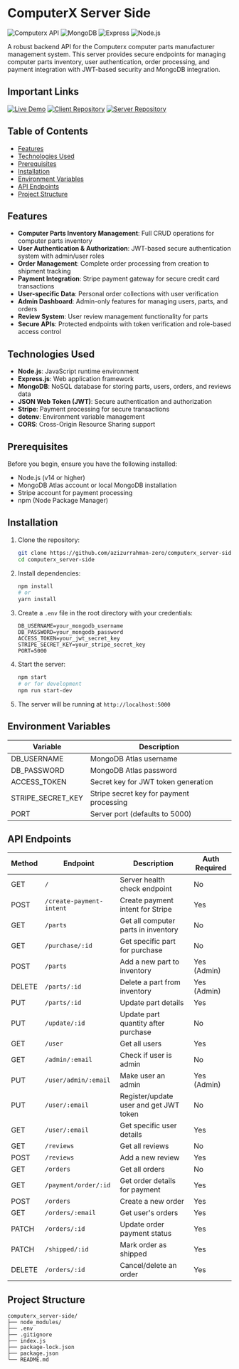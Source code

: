 # ComputerX Server Side

![Computerx API](https://img.shields.io/badge/Computerx-API-blue)
![MongoDB](https://img.shields.io/badge/MongoDB-4.4+-green)
![Express](https://img.shields.io/badge/Express-4.18+-orange)
![Node.js](https://img.shields.io/badge/Node.js-14+-brightgreen)

A robust backend API for the Computerx computer parts manufacturer management system. This server provides secure endpoints for managing computer parts inventory, user authentication, order processing, and payment integration with JWT-based security and MongoDB integration.

## Important Links

[![Live Demo](https://img.shields.io/badge/Live_Demo-Visit_Site-2ea44f?style=for-the-badge&logo=vercel)](https://computerx-zero.web.app/)
[![Client Repository](https://img.shields.io/badge/Client_Code-GitHub-blue?style=for-the-badge&logo=github)](https://github.com/azizurrahman-zero/computerx_client-side)
[![Server Repository](https://img.shields.io/badge/Server_Code-GitHub-blue?style=for-the-badge&logo=github)](https://github.com/azizurrahman-zero/computerx_server-side)

## Table of Contents

- [Features](#features)
- [Technologies Used](#technologies-used)
- [Prerequisites](#prerequisites)
- [Installation](#installation)
- [Environment Variables](#environment-variables)
- [API Endpoints](#api-endpoints)
- [Project Structure](#project-structure)

## Features

- **Computer Parts Inventory Management**: Full CRUD operations for computer parts inventory
- **User Authentication & Authorization**: JWT-based secure authentication system with admin/user roles
- **Order Management**: Complete order processing from creation to shipment tracking
- **Payment Integration**: Stripe payment gateway for secure credit card transactions
- **User-specific Data**: Personal order collections with user verification
- **Admin Dashboard**: Admin-only features for managing users, parts, and orders
- **Review System**: User review management functionality for parts
- **Secure APIs**: Protected endpoints with token verification and role-based access control

## Technologies Used

- **Node.js**: JavaScript runtime environment
- **Express.js**: Web application framework
- **MongoDB**: NoSQL database for storing parts, users, orders, and reviews data
- **JSON Web Token (JWT)**: Secure authentication and authorization
- **Stripe**: Payment processing for secure transactions
- **dotenv**: Environment variable management
- **CORS**: Cross-Origin Resource Sharing support

## Prerequisites

Before you begin, ensure you have the following installed:

- Node.js (v14 or higher)
- MongoDB Atlas account or local MongoDB installation
- Stripe account for payment processing
- npm (Node Package Manager)

## Installation

1. Clone the repository:

   ```bash
   git clone https://github.com/azizurrahman-zero/computerx_server-side.git
   cd computerx_server-side
   ```

2. Install dependencies:

   ```bash
   npm install
   # or
   yarn install
   ```

3. Create a `.env` file in the root directory with your credentials:

   ``` plaintext
   DB_USERNAME=your_mongodb_username
   DB_PASSWORD=your_mongodb_password
   ACCESS_TOKEN=your_jwt_secret_key
   STRIPE_SECRET_KEY=your_stripe_secret_key
   PORT=5000
   ```

4. Start the server:

   ```bash
   npm start
   # or for development
   npm run start-dev
   ```

5. The server will be running at `http://localhost:5000`

## Environment Variables

| Variable | Description |
|----------|-------------|
| DB_USERNAME | MongoDB Atlas username |
| DB_PASSWORD | MongoDB Atlas password |
| ACCESS_TOKEN | Secret key for JWT token generation |
| STRIPE_SECRET_KEY | Stripe secret key for payment processing |
| PORT | Server port (defaults to 5000) |

## API Endpoints

| Method | Endpoint | Description | Auth Required |
|--------|----------|-------------|---------------|
| GET | `/` | Server health check endpoint | No |
| POST | `/create-payment-intent` | Create payment intent for Stripe | Yes |
| GET | `/parts` | Get all computer parts in inventory | No |
| GET | `/purchase/:id` | Get specific part for purchase | No |
| POST | `/parts` | Add a new part to inventory | Yes (Admin) |
| DELETE | `/parts/:id` | Delete a part from inventory | Yes (Admin) |
| PUT | `/parts/:id` | Update part details | Yes |
| PUT | `/update/:id` | Update part quantity after purchase | No |
| GET | `/user` | Get all users | Yes |
| GET | `/admin/:email` | Check if user is admin | No |
| PUT | `/user/admin/:email` | Make user an admin | Yes (Admin) |
| PUT | `/user/:email` | Register/update user and get JWT token | No |
| GET | `/user/:email` | Get specific user details | Yes |
| GET | `/reviews` | Get all reviews | No |
| POST | `/reviews` | Add a new review | Yes |
| GET | `/orders` | Get all orders | No |
| GET | `/payment/order/:id` | Get order details for payment | Yes |
| POST | `/orders` | Create a new order | Yes |
| GET | `/orders/:email` | Get user's orders | Yes |
| PATCH | `/orders/:id` | Update order payment status | Yes |
| PATCH | `/shipped/:id` | Mark order as shipped | Yes |
| DELETE | `/orders/:id` | Cancel/delete an order | Yes |

## Project Structure

``` plaintext
computerx_server-side/
├── node_modules/
├── .env
├── .gitignore
├── index.js
├── package-lock.json
├── package.json
└── README.md
```
